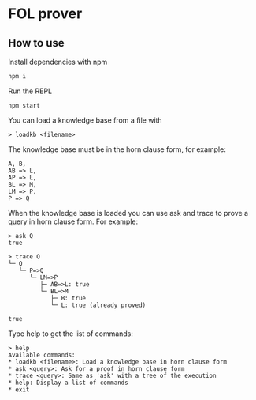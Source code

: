 # FOL prover

## How to use

Install dependencies with npm
```
npm i
```

Run the REPL
```
npm start
```

You can load a knowledge base from a file with
```
> loadkb <filename>
```

The knowledge base must be in the horn clause form, for example:
```
A, B,
AB => L,
AP => L,
BL => M,
LM => P,
P => Q
```

When the knowledge base is loaded you can use ask and trace to prove a query in horn clause form. For example:

```
> ask Q
true
```

```
> trace Q
└─ Q
   └─ P=>Q
      └─ LM=>P
         ├─ AB=>L: true
         └─ BL=>M
            ├─ B: true
            └─ L: true (already proved)

true
```

Type help to get the list of commands:
```
> help
Available commands:
* loadkb <filename>: Load a knowledge base in horn clause form
* ask <query>: Ask for a proof in horn clause form
* trace <query>: Same as 'ask' with a tree of the execution
* help: Display a list of commands
* exit
```
